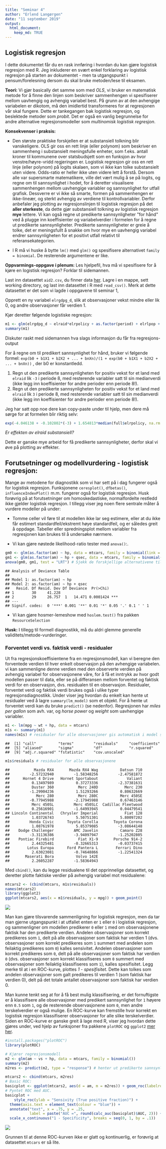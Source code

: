 ```yaml
---
title: "Seminar 4"
author: "Erlend Langørgen"
date: "11 september 2019"
output: 
  html_document:
    keep_md: TRUE
---
```




## Logistisk regresjon

I dette dokumentet får du en rask innføring i hvordan du kan gjøre logistisk regresjon med R. Jeg inkluderer en svært enkel forklaring av logistisk regresjon på starten av dokumentet - men ta utgangspunkt i pensum/forelesning dersom du skal bruke metoden/lese til eksamen.

**Teori:** Vi gjør basically det samme som med *OLS*, vi bruker en matematisk metode for å finne den linjen som beskriver sammenhengen vi spesifiserer mellom uavhengig og avhengig variabel best. På grunn av at den avhengige variabelen er dikotom, må den imidlertid transformeres for at regresjonen vår skal fungere. Dette er tankegangen bak logistisk regresjon, og beslektede metoder som *probit*. Det er også en vanlig begrunnelse for andre alternative regresjonsmodeller som *multinomisk logistisk regresjon*.

**Konsekvenser i praksis:**

* Den største praktiske forskjellen er at substansiell tolkning blir vanskeligere. OLS gir oss en rett linje (eller polynom) som beskriver en sammenheng i substansielt meningsfulle enheter, som f.eks. antall kroner til kommunene over statsbudsjett som en funksjon av hvor venstre/høyre-vridd regjeringen er. Logistisk regresjon gir oss en rett linje (eller polynom) på logits skalaen, som vi ikke kan tolke substansielt uten videre. Odds-ratio er heller ikke uten videre lett å forstå. Dersom alle var supersmarte matematikere, ville det vært mulig å se på logits, og regne om til sannsynlighet i hodet, for å deretter visualisere sammenhengen mellom uavhengige variabler og sannsynlighet for utfall grafisk. Dessverre er vi ikke så smarte, formen på sammenhengen er ikke-lineær, og sterkt avhengig av verdiene til kontrollvariabler. Derfor anbefaler jeg plotting av regresjonslinjen til logistisk regresjon på det **aller sterkeste**, da dette gjør substansiell tolkning av logistisk regresjon **mye** lettere. Vi kan også regne ut predikerte sannsynligheter "for hånd" ved å plugge inn koeffisienter og variabelverdier i formelen for å regne ut predikerte sannsynligheter. Predikerte sannsynligheter er greie å tolke, det er meningsfullt å snakke om hvor mye en uavhengig variabel endrer sannsynligheten for et positivt utfall relativt til referansekategorien.

* I R må vi huske å bytte `lm()` med `glm()` og spesifisere alternativet `family = binomial`. De resterende argumentene er like.

**Oppvarmings-oppgave i plenum:**
Les hjelpefil, hva må vi spesifisere for å kjøre en logistisk regresjon? Forklar til sidemannen.

Last inn datasettet `aid2.csv`, du finner data [her](https://raw.githubusercontent.com/langoergen/stv4020aR/master/data/aid2.csv). Lagre i en mappe, sett working directory, og last inn datasettet i R med `read_csv()`. Merk at dette datasettet er det som vi lagde i oppgavene til seminar 1,

Opprett en ny variabel `elrgdpg_d`, slik at observasjoner vekst mindre eller lik 0, og andre observasjoner får verdien 1.

Kjør deretter følgende logistiske regresjon:


```r
m1 <- glm(elrgdpg_d ~ elraid*elrpolicy + as.factor(period) + elrlpop + elrassas*elrethnf, data = full, family = binomial(lin = "logit"))
summary(m1)
```

Diskuter raskt med sidemannen hva slags informasjon du får fra regresjons-output

For å regne om til predikert sannsynlighet for hånd, bruker vi følgende formel:
`exp(b0 + b1X1 + b2X2 + ... + bnXn)/(1 + exp(b0 + b1X1 + b2X2 + ... + bnXn))` , der b0 er konstantledd. 

1. Regn ut den predikerte sannsynligheten for positiv vekst for et land med `elraid` lik `-3` i periode 8, med resterende variabler satt til sin medianverdi (ikke legg inn koeffisienter for andre perioder enn periode 8!).
2. Regn ut den predikerte sannsynligheten for positiv vekst for et land med `elraid` lik `3` i periode 8, med resterende variabler satt til sin medianverdi (ikke legg inn koeffisienter for andre perioder enn periode 8!).

Jeg har satt opp noe dere kan copy-paste under til hjelp, men dere må sørge for at formelen blir riktig selv:



```r
exp(-4.046138 + -0.102802*(-3) + 1.654813*median(full$elrpolicy, na.rm =T) + 0.008147*median(full$elrpolicy, na.rm =T)*(-3) +  -0.770560*1 + 0.381205*median(full$elrlpop, na.rm =T) + -0.216738*median(full$elrassas, na.rm = T) + -0.449168*median(full$elrethnf, na.rm =T) + 0.490778*median(full$elrassas, na.rm = T)*median(full$elrethnf, na.rm =T))
```

*Er effekten av elraid substansiell?*

Dette er ganske mye arbeid for få predikerte sannsynligheter, derfor skal vi øve på plotting av effekter. 

## Forutsetninger og modellvurdering - logistisk regresjon:

Mange av metodene for diagnostikk som vi har sett på i dag fungerer også for logistisk regresjon. Funksjonene `ceresplot()`, `dfbetas()`, `influenceIndexPlot()` m.m. fungerer også for logistisk regresjon. Husk forøvrig på at forutsetninger om homoskedastiske, normalfordelte restledd ikke gjelder logistisk regresjon. I tillegg viser jeg noen flere sentrale måter å vurdere modeller på under: 

* Tomme celler vil føre til at modellen ikke lar seg estimere, eller at du ikke får estimert standardfeil/ekstremt høye standardfeil, og er således greit å oppdage. Tabeller eller spredningsplot mellom variabler fra regresjonen kan brukes til å undersøke nærmere.

* Vi kan gjøre nøstede likelihood-ratio tester med `anova()`:.


```r
gm0 <- glm(as.factor(am) ~ hp, data = mtcars, family = binomial(link = "logit"))
gm1 <- glm(as.factor(am) ~ hp + qsec, data = mtcars, family = binomial(link = "logit"))
anova(gm0, gm1, test = "LRT") # Sjekk de forskjellige alternativene til test med ?anova.glm
```

```
## Analysis of Deviance Table
## 
## Model 1: as.factor(am) ~ hp
## Model 2: as.factor(am) ~ hp + qsec
##   Resid. Df Resid. Dev Df Deviance  Pr(>Chi)    
## 1        30     41.228                          
## 2        29     26.757  1   14.471 0.0001424 ***
## ---
## Signif. codes:  0 '***' 0.001 '**' 0.01 '*' 0.05 '.' 0.1 ' ' 1
```


* Vi kan gjøre hosmer-lemeshow med `hoslem.test()` fra pakken `ResourceSelection`

**Husk:** I tillegg til formell diagnostikk, må du aldri glemme generelle validitets/metode-vurderinger.



### Forventet verdi vs. faktisk verdi - residualer

Ut fra regresjonskoeffisientene fra en regresjonsmodell, kan vi beregne den forventede verdien til hver enkelt observasjon på den avhengige variabelen. vi kan sammenligne denne verdien med den observerte verdien på avhengig variabel for observasjonene våre, for å få et inntrykk av hvor godt modellen passer til data, eller se på differansen mellom forventet og faktisk verdi for en observasjon, dvs. residualen til en observasjon. Residualer, forventet verdi og faktisk verdi brukes også i ulike typer regresjonsdiagnostikk. Under viser jeg hvordan du enkelt kan hente ut residualer ved å lagre `summary(lm_model)` som et objekt. For å hente ut forventet verdi kan du bruke `predict()` (se nedenfor). Regresjonen har *miles per gallon* som avh. var, og *horse power* og *weight* som uavhengige variabler.


```r
m1 <- lm(mpg ~ wt + hp, data = mtcars)
m1s <- summary(m1)
names(m1s) # residualer for alle observasjoner gis automatisk i model summary-objekter.
```

```
##  [1] "call"          "terms"         "residuals"     "coefficients" 
##  [5] "aliased"       "sigma"         "df"            "r.squared"    
##  [9] "adj.r.squared" "fstatistic"    "cov.unscaled"
```

```r
m1s$residuals # residualer for alle observasjonene
```

```
##           Mazda RX4       Mazda RX4 Wag          Datsun 710 
##         -2.57232940         -1.58348256         -2.47581872 
##      Hornet 4 Drive   Hornet Sportabout             Valiant 
##          0.13497989          0.37273336         -2.37381631 
##          Duster 360           Merc 240D            Merc 230 
##         -1.29904236          1.51293266          0.80632669 
##            Merc 280           Merc 280C          Merc 450SE 
##         -0.77945988         -2.17945988          0.67463146 
##          Merc 450SL         Merc 450SLC  Cadillac Fleetwood 
##          0.25616901         -1.64993945          0.04479541 
## Lincoln Continental   Chrysler Imperial            Fiat 128 
##          1.03726743          5.50751301          5.80097202 
##         Honda Civic      Toyota Corolla       Toyota Corona 
##          1.08761978          5.85379085         -3.08644148 
##    Dodge Challenger         AMC Javelin          Camaro Z28 
##         -3.31136386         -3.94097947         -1.25202805 
##    Pontiac Firebird           Fiat X1-9       Porsche 914-2 
##          2.44325481         -0.32665313         -0.03737415 
##        Lotus Europa      Ford Pantera L        Ferrari Dino 
##          2.63023081         -0.74648866         -1.22541324 
##       Maserati Bora          Volvo 142E 
##          2.26052287         -1.58364943
```

Med `cbind()`, kan du legge residualene til det opprinnelige datasettet, og deretter plotte faktiske verdier på avhengig variabel mot residualene:


```r
mtcars2 <- (cbind(mtcars, m1s$residuals))
names(mtcars2)
library(ggplot2)
ggplot(mtcars2, aes(x = m1$residuals, y = mpg)) + geom_point()
```


![](../bilder/int4plot1.png)<!-- -->

Man kan gjøre tilsvarende sammenligning for logistisk regresjon, men da tar man gjerne utgangspunkt i at utfallet enten er `1` eller `0` i logistisk regresjon, og sammenligner om modellen predikerer `0` eller `1` med om observasjonene faktisk har den predikerte verdien. Andelen observasjoner som korrekt predikeres som `1`, delt på alle observasjoner som faktisk har verdien 1 (dvs. observasjoner som korrekt predikeres som `1` summert med andelen som feilaktig predikeres som `0`) kalles sensivitet. Andelen observasjoner som korrekt predikeres som `0`, delt på alle observasjoner som faktisk har verdien `0` (dvs. observasjoner som korrekt klassifiseres som `0` summert med observasjoner som feilaktig klassifiseres som `1`), kalles spesifisitet. Legg merke til at i en ROC-kurve, plottes *1 - spesifisitet*. Dette kan tolkes som andelen observasjoner som galt predikeres til verdien 1 (som faktisk har verdien 0), delt på det totale antallet observasjoner som faktisk har verdien 0.

Man kunne tenkt seg at for å få best mulig klassifisering, er det fornuftigste er å klassifisere alle observasjoner med predikert sannsynlighet for `1` høyere enn `0.5` som `1`, og de resterende observasjonene som `0`, men andre terskelverdier er også mulige. En ROC-kurve kan fremstille hvor korrekt en logistisk regresjon klassifiserer observasjoner for alle slike terskelverdier. Siden en ROC-kurve er ganske greit å lage med R, viser jeg hvordan dette gjøres under, ved hjelp av funksjoner fra pakkene `plotROC` og `ggplot2` [mer her](https://cran.r-project.org/web/packages/plotROC/vignettes/examples.html).



```r
#install.packages("plotROC")
library(plotROC)

# Kjører regresjonsmodell
m2 <- glm(am ~ vs + hp, data = mtcars, family = binomial())
summary(m2)
m2res <- predict(m2, type = "response") # henter ut predikerte sannsynligheter for observasjonene i datasettet vi brukte til å estimere modellen.

mtcars2 <- cbind(mtcars, m2res)
# Basic ROC:
basicplot <- ggplot(mtcars2, aes(d = am, m = m2res)) + geom_roc(labelround = 2) 
# Pyntet ROC med AUC.
basicplot + 
    style_roc(ylab = "Sensivity (True positive fraction)") +
  theme(axis.text = element_text(colour = "blue")) +
  annotate("text", x = .75, y = .25, 
           label = paste("AUC =", round(calc_auc(basicplot)$AUC, 2))) +
  scale_x_continuous("1 - Specificity", breaks = seq(0, 1, by = .1))
```


![](../bilder/int4plot2.png)<!-- -->

Grunnen til at denne ROC-kurven ikke er glatt og kontinuerlig, er forøvrig at datasettet `mtcars` er så lite.

